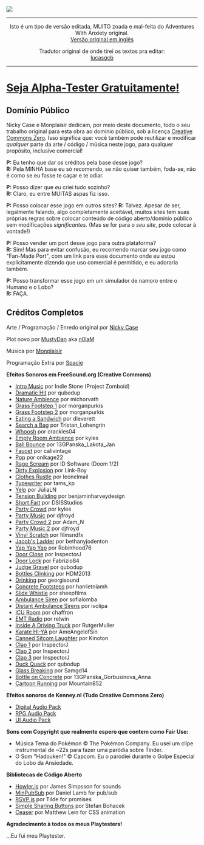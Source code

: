 ![](https://ncase.me/anxiety/sharing/anim.gif)


---


<p align="center">Isto é um tipo de versão editada, MUITO zoada e mal-feita do Adventures With Anxiety original.<br> 
  <a href="https://ncase.me/anxiety/" target="_blank">Versão original em inglês</a>
<p>



<p align="center">Tradutor original de onde tirei os textos pra editar:<br>
  <a href="https://github.com/lucasgcb" target="_blank">lucasgcb</a>
</p>

---

# [Seja Alpha-Tester Gratuitamente!](https://mustyd.github.io/anxiety/)

## Domínio Público

Nicky Case e Monplaisir dedicam, por meio deste documento, todo o seu trabalho original para esta obra ao domínio público, sob a licença [Creative Commons Zero](https://creativecommons.org/choose/zero/).
Isso significa que: você também pode reutilizar e modificar *qualquer* parte da arte / código / música neste jogo, para qualquer propósito, inclusive comercial!

**P:** Eu tenho que dar os créditos pela base desse jogo?  
**R:** Pela MINHA base eu só recomendo, se não quiser também, foda-se, não é como se eu fosse te caçar e te odiar.

**P:** Posso dizer que *eu* criei tudo sozinho?    
**R:** Claro, eu entre MUITAS aspas fiz isso.

**P:** Posso colocar esse jogo em outros sites?
**R:** Talvez. Apesar de ser, legalmente falando, algo completamente aceitável, muitos sites tem suas próprias regras sobre colocar conteúdo de código aberto/domínio público sem modificações *significantes*. (Mas se for para o *seu site*, pode colocar à vontade!) 

**P:** Posso vender um port desse jogo para outra plataforma?  
**R:** Sim! Mas para evitar confusão, eu recomendo marcar seu jogo como "Fan-Made Port", com um link para esse documento onde eu estou explicitamente dizendo que uso comercial é permitido, e eu adoraria também.

**P:** Posso transformar esse jogo em um simulador de namoro entre o Humano e o Lobo?   
**R:** FAÇA.


## Créditos Completos

Arte / Programação / Enredo original por [Nicky Case](https://ncase.me/)

Plot novo por [MustyDan](https://github.com/MustyD) aka [n0laM](https://www.youtube.com/@n0laM_SCP)

Música por [Monplaisir](https://loyaltyfreakmusic.com)

Programação Extra por [Spacie](https://spacie.me)

**Efeitos Sonoros em FreeSound.org (Creative Commons)**

* [Intro Music](https://freesound.org/people/analogchill/sounds/35716/) por Indie Stone (Project Zomboid)
* [Dramatic Hit](https://freesound.org/people/qubodup/sounds/222517/) por qubodup
* [Nature Ambience](https://freesound.org/people/michorvath/sounds/427601/) por michorvath
* [Grass Footstep 1](https://freesound.org/people/morganpurkis/sounds/384651/) por morganpurkis
* [Grass Footstep 2](https://freesound.org/people/morganpurkis/sounds/384643/) por morganpurkis
* [Eating a Sandwich](https://freesound.org/people/dleverett/sounds/441906/) por dleverett
* [Search a Bag](https://freesound.org/people/Tristan_Lohengrin/sounds/233441/) por Tristan\_Lohengrin
* [Whoosh](https://freesound.org/people/crackles04/sounds/369698/) por crackles04
* [Empty Room Ambience](https://freesound.org/people/kyles/sounds/451616/) por kyles
* [Ball Bounce](https://freesound.org/people/13GPanska_Lakota_Jan/sounds/378355/) por 13GPanska\_Lakota\_Jan
* [Faucet](https://freesound.org/people/calivintage/sounds/95709/) por calivintage
* [Pop](https://freesound.org/people/onikage22/sounds/240566/) por onikage22
* [Rage Scream](https://freesound.org/people/cdrk/sounds/21324/) por ID Software (Doom 1/2)
* [Dirty Explosion](https://freesound.org/people/Link-Boy/sounds/156615/) por Link-Boy
* [Clothes Rustle](https://freesound.org/people/leonelmail/sounds/427866/) por leonelmail
* [Typewriter](https://freesound.org/people/tams_kp/sounds/43559/) por tams\_kp
* [Yelp](https://freesound.org/people/J%C3%BAliaLN/sounds/382990/) por JúliaLN
* [Tension Building](https://freesound.org/people/benjaminharveydesign/sounds/316649/) por benjaminharveydesign
* [Short Fart](https://freesound.org/people/DSISStudios/sounds/241000/) por DSISStudios
* [Party Crowd](https://freesound.org/people/kyles/sounds/453925/) por kyles
* [Party Music](https://freesound.org/people/djfroyd/sounds/324779/) por djfroyd
* [Party Crowd 2](https://freesound.org/people/Adam_N/sounds/346687/) por Adam\_N
* [Party Music 2](https://freesound.org/people/djfroyd/sounds/325155/) por djfroyd
* [Vinyl Scratch](https://freesound.org/people/filmsndfx/sounds/369673/) por filmsndfx
* [Jacob's Ladder](https://freesound.org/people/bethanyjodenton/sounds/466477/) por bethanyjodenton
* [Yap Yap Yap](https://freesound.org/people/Robinhood76/sounds/327813/) por Robinhood76
* [Door Close](https://freesound.org/people/InspectorJ/sounds/411791/) por InspectorJ
* [Door Lock](https://freesound.org/people/Fabrizio84/sounds/458013/) por Fabrizio84
* [Judge Gravel](https://freesound.org/people/qubodup/sounds/215164/) por qubodup
* [Bottles Clinking](https://freesound.org/people/HDM2013/sounds/179438/) por HDM2013
* [Drinking](https://freesound.org/people/georgisound/sounds/369293/) por georgisound
* [Concrete Footsteps](https://freesound.org/people/harrietniamh/sounds/219673/) por harrietniamh
* [Slide Whistle](https://freesound.org/people/sheepfilms/sounds/432546/) por sheepfilms
* [Ambulance Siren](https://freesound.org/people/sofialomba/sounds/469413/) por sofialomba
* [Distant Ambulance Sirens](https://freesound.org/people/ivolipa/sounds/337099/) por ivolipa
* [ICU Room](https://freesound.org/people/chaffron/sounds/132074/) por chaffron
* [EMT Radio](https://freesound.org/people/relwin/sounds/397087/) por relwin
* [Inside A Driving Truck](https://freesound.org/people/RutgerMuller/sounds/50910/) por RutgerMuller
* [Karate HI-YA](https://freesound.org/people/AmeAngelofSin/sounds/326888/) por AmeAngelofSin
* [Canned Sitcom Laughter](https://freesound.org/people/Kinoton/sounds/371562/) por Kinoton
* [Clap 1](https://freesound.org/people/InspectorJ/sounds/404542/) por InspectorJ
* [Clap 2](https://freesound.org/people/InspectorJ/sounds/404539/) por InspectorJ
* [Clap 3](https://freesound.org/people/InspectorJ/sounds/404541/) por InspectorJ
* [Duck Quack](https://freesound.org/people/qubodup/sounds/442820/) por qubodup
* [Glass Breaking](https://freesound.org/people/Samgd14/sounds/355340/) por Samgd14
* [Bottle on Concrete](https://freesound.org/people/13GPanska_Gorbusinova_Anna/sounds/377986/) por 13GPanska\_Gorbusinova\_Anna
* [Cartoon Running](https://freesound.org/people/Mountain852/sounds/365830/) por Mountain852

**Efeitos sonoros de  Kenney.nl (Tudo Creative Commons Zero)**

* [Digital Audio Pack](https://kenney.nl/assets/digital-audio)
* [RPG Audio Pack](https://kenney.nl/assets/rpg-audio)
* [UI Audio Pack](https://kenney.nl/assets/ui-audio)

**Sons com Copyright que realmente espero que contem como Fair Use:**

* Música Tema do Pokémon © The Pokémon Company. Eu usei um clipe instrumental de ~22s para  fazer uma paródia sobre Tinder.
* O Som "Hadouken!" © Capcom. Eu o parodiei durante o Golpe Especial do Lobo da Ansiedade.


**Bibliotecas de Código Aberto**

* [Howler.js](https://howlerjs.com/) por James Simpsson for sounds
* [MinPubSub](https://github.com/daniellmb/MinPubSub) por Daniel Lamb for pub/sub
* [RSVP.js](https://github.com/tildeio/rsvp.js/) por Tilde for promises
* [Simple Sharing Buttons](https://simplesharingbuttons.com/) por Stefan Bohacek
* [Ceaser](https://matthewlein.com/tools/ceaser) por Matthew Lein for CSS animation

**Agradecimento à todos os meus Playtesters!**

...Eu fui meu Playtester.


